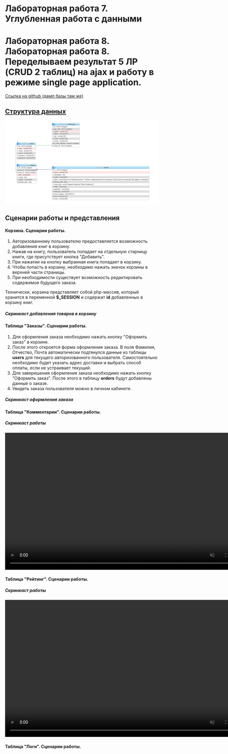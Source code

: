 # Лабораторная работа 7. Углубленная работа с данными
# Лабораторная работа 8. Лабораторная работа 8. Переделываем результат 5 ЛР (CRUD 2 таблиц) на ajax и работу в режиме single page application.
[Ссылка на github (дамп базы там же)](https://github.com/book-e-shop/book-e-shop/)

## [Структура данных](https://github.com/book-e-shop/book-e-shop.github.io/blob/master/img/lab5/db.png)

<img  src = "img/lab5/db.png">

## Сценарии работы и представления

####  Корзина. Сценарии работы.

1. Авторизованному пользователю предоставляется возможность добавления книг в корзину.
2. Нажав на книгу, пользователь попадает на отдельную старницу книги, где присутствует кнопка "Добавить".
3. При нажатии на кнопку выбранная книга попадает в корзину.
4. Чтобы попасть в корзину, необходимо нажать значок корзины в верхней части страницы.
5. При необходимости существует возможность редактировать содержимое будущего заказа.

Технически, корзина представляет собой php-массив, который хранится в переменной **$_SESSION** и содержит **id** добавленных в корзину книг.

##### Скринкаст добавления товаров в корзину

####  Таблица "Заказы". Сценарии работы.

1. Для оформления заказа необходимо нажать кнопку "Оформить заказ" в корзине. 
2. После этого откроется форма оформления заказа. В поля Фамилия, Отчество, Почта автоматически подтянулся данные из таблицы **users** для текущего авторизованного пользователя. Самостоятельно необходимо будет указать адрес доставки и выбрать способ оплаты, если не устраивает текущий.
3. Для заверешения оформления заказа необходимо нажать кнопку "Оформить заказ". После этого в таблицу **orders** будут добавлены данные о заказе.
4. Увидеть заказа пользователя можно в личном кабинете.

##### Скринкаст оформления заказа

####  Таблица "Комментарии". Сценарии работы.

##### Скринкаст работы
<video  muted controls  width="800" height="450" src = "videos/lab7-8/comments.mp4"></video>


####  Таблица "Рейтинг". Сценарии работы.
##### Скринкаст работы
<video  muted controls  width="800" height="450" src = "videos/lab7-8/rating.mp4"></video>


####  Таблица "Логи". Сценарии работы.

 